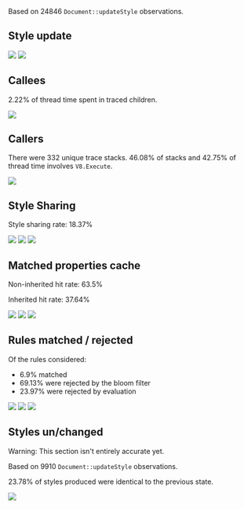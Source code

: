 Based on 24846 `Document::updateStyle` observations.

Style update
------------

![](style_files/figure-markdown_github/unnamed-chunk-2-1.png) ![](style_files/figure-markdown_github/unnamed-chunk-2-2.png)

Callees
-------

2.22% of thread time spent in traced children.

![](style_files/figure-markdown_github/unnamed-chunk-4-1.png)

Callers
-------

There were 332 unique trace stacks. 46.08% of stacks and 42.75% of thread time involves `V8.Execute`.

![](style_files/figure-markdown_github/unnamed-chunk-6-1.png)

Style Sharing
-------------

Style sharing rate: 18.37%

![](style_files/figure-markdown_github/unnamed-chunk-8-1.png) ![](style_files/figure-markdown_github/unnamed-chunk-8-2.png) ![](style_files/figure-markdown_github/unnamed-chunk-8-3.png)

Matched properties cache
------------------------

Non-inherited hit rate: 63.5%

Inherited hit rate: 37.64%

![](style_files/figure-markdown_github/unnamed-chunk-9-1.png) ![](style_files/figure-markdown_github/unnamed-chunk-9-2.png) ![](style_files/figure-markdown_github/unnamed-chunk-9-3.png)

Rules matched / rejected
------------------------

Of the rules considered:

-   6.9% matched
-   69.13% were rejected by the bloom filter
-   23.97% were rejected by evaluation

![](style_files/figure-markdown_github/unnamed-chunk-11-1.png) ![](style_files/figure-markdown_github/unnamed-chunk-11-2.png) ![](style_files/figure-markdown_github/unnamed-chunk-11-3.png)

Styles un/changed
-----------------

Warning: This section isn't entirely accurate yet.

Based on 9910 `Document::updateStyle` observations.

23.78% of styles produced were identical to the previous state.

![](style_files/figure-markdown_github/unnamed-chunk-13-1.png)
